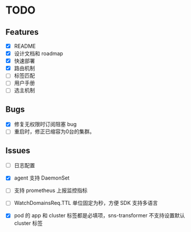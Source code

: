 # TODO

## Features

- [x] README
- [x] 设计文档和 roadmap
- [x] 快速部署
- [x] 路由机制
- [ ] 标签匹配
- [ ] 用户手册
- [ ] 选主机制

## Bugs

- [x] 修复无权限时订阅阻塞 bug
- [ ] 重启时，修正已缩容为0台的集群。

## Issues

- [ ] 日志配置
- [x] agent 支持 DaemonSet
- [ ] 支持 prometheus 上报监控指标
- [ ] WatchDomainsReq.TTL 单位固定为秒，方便 SDK 支持多语言
- [x] pod 的 app 和 cluster 标签都是必填项，sns-transformer 不支持设置默认 cluster 标签

